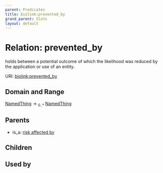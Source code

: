 ```yaml
---
parent: Predicates
title: biolink:prevented_by
grand_parent: Slots
layout: default
---
```


# Relation: prevented_by


holds between a potential outcome of which the likelihood was reduced by the application or use of an entity.

URI: [biolink:prevented_by](https://w3id.org/biolink/vocab/prevented_by)

## Domain and Range

[NamedThing](NamedThing.md) ->  <sub>0..\*</sub> [NamedThing](NamedThing.md)

## Parents

 *  is_a: [risk affected by](risk_affected_by.md)

## Children


## Used by

